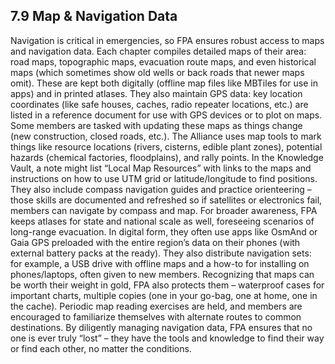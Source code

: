 ## 7.9 Map & Navigation Data

Navigation is critical in emergencies, so FPA ensures robust access to maps and navigation data. Each chapter compiles detailed maps of their area: road maps, topographic maps, evacuation route maps, and even historical maps (which sometimes show old wells or back roads that newer maps omit). These are kept both digitally (offline map files like MBTiles for use in apps) and in printed atlases. They also maintain GPS data: key location coordinates (like safe houses, caches, radio repeater locations, etc.) are listed in a reference document for use with GPS devices or to plot on maps. Some members are tasked with updating these maps as things change (new construction, closed roads, etc.). The Alliance uses map tools to mark things like resource locations (rivers, cisterns, edible plant zones), potential hazards (chemical factories, floodplains), and rally points. In the Knowledge Vault, a note might list “Local Map Resources” with links to the maps and instructions on how to use UTM grid or latitude/longitude to find positions. They also include compass navigation guides and practice orienteering – those skills are documented and refreshed so if satellites or electronics fail, members can navigate by compass and map. For broader awareness, FPA keeps atlases for state and national scale as well, foreseeing scenarios of long-range evacuation. In digital form, they often use apps like OsmAnd or Gaia GPS preloaded with the entire region’s data on their phones (with external battery packs at the ready). They also distribute navigation sets: for example, a USB drive with offline maps and a how-to for installing on phones/laptops, often given to new members. Recognizing that maps can be worth their weight in gold, FPA also protects them – waterproof cases for important charts, multiple copies (one in your go-bag, one at home, one in the cache). Periodic map reading exercises are held, and members are encouraged to familiarize themselves with alternate routes to common destinations. By diligently managing navigation data, FPA ensures that no one is ever truly “lost” – they have the tools and knowledge to find their way or find each other, no matter the conditions.